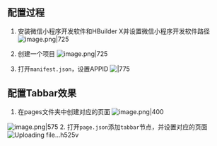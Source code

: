 ## 配置过程
1. 安装微信小程序开发软件和HBuilder X并设置微信小程序开发软件路径
![image.png|725](https://cdn.jsdelivr.net/gh/xuezhaorong/Picgo//Source/fix-dir/picgo/picgo-clipboard-images/2024/10/07/16-38-09-2229bce06b2abf00af1649bb3aea6165-20241007163808-88650f.png)


2. 创建一个项目
![image.png|725](https://cdn.jsdelivr.net/gh/xuezhaorong/Picgo//Source/fix-dir/picgo/picgo-clipboard-images/2024/10/07/16-39-13-d5881d84d4459509556651baa9519d6b-20241007163913-5b7985.png)

3. 打开`manifest.json`，设置APPID
![|775](https://cdn.jsdelivr.net/gh/xuezhaorong/Picgo//Source/fix-dir/picgo/picgo-clipboard-images/2024/10/07/16-44-10-c77fe2e9648f22b432c5749c05505aca-20241007164409-35f9eb.png)


## 配置Tabbar效果
1. 在pages文件夹中创建对应的页面
![image.png|400](https://cdn.jsdelivr.net/gh/xuezhaorong/Picgo//Source/fix-dir/picgo/picgo-clipboard-images/2024/10/07/16-55-50-5a18a2d1bb0747106a37f504a38a1ed9-20241007165550-82505a.png)

![image.png|575](https://cdn.jsdelivr.net/gh/xuezhaorong/Picgo//Source/fix-dir/picgo/picgo-clipboard-images/2024/10/07/16-56-09-9a192938d48824394bd62f95f2f95d1b-20241007165608-240886.png)
2. 打开`page.json`添加`tabbar`节点，并设置对应的页面
![Uploading file...h525v]()

